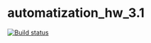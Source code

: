 # automatization_hw_3.1
[![Build status](https://ci.appveyor.com/api/projects/status/cyhjh31do3g2t97i/branch/main?svg=true)](https://ci.appveyor.com/project/EvheniiV/automatization-hw-3-1/branch/main)
